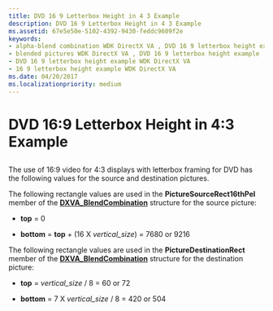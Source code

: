 ```yaml
---
title: DVD 16 9 Letterbox Height in 4 3 Example
description: DVD 16 9 Letterbox Height in 4 3 Example
ms.assetid: 67e5e50e-5102-4392-9430-feddc9609f2e
keywords:
- alpha-blend combination WDK DirectX VA , DVD 16 9 letterbox height example
- blended pictures WDK DirectX VA , DVD 16 9 letterbox height example
- DVD 16 9 letterbox height example WDK DirectX VA
- 16 9 letterbox height example WDK DirectX VA
ms.date: 04/20/2017
ms.localizationpriority: medium
---
```


# DVD 16:9 Letterbox Height in 4:3 Example


## <span id="ddk_dvd_16_9_letterbox_height_in_4_3_example_gg"></span><span id="DDK_DVD_16_9_LETTERBOX_HEIGHT_IN_4_3_EXAMPLE_GG"></span>


The use of 16:9 video for 4:3 displays with letterbox framing for DVD has the following values for the source and destination pictures.

The following rectangle values are used in the **PictureSourceRect16thPel** member of the [**DXVA\_BlendCombination**](https://docs.microsoft.com/windows-hardware/drivers/ddi/dxva/ns-dxva-_dxva_blendcombination) structure for the source picture:

-   **top** = 0

-   **bottom** = **top** + (16 X *vertical\_size*) = 7680 or 9216

The following rectangle values are used in the **PictureDestinationRect** member of the [**DXVA\_BlendCombination**](https://docs.microsoft.com/windows-hardware/drivers/ddi/dxva/ns-dxva-_dxva_blendcombination) structure for the destination picture:

-   **top** = *vertical\_size* / 8 = 60 or 72

-   **bottom** = 7 X *vertical\_size* / 8 = 420 or 504

 

 





